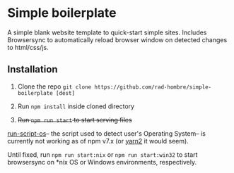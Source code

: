 # Simple boilerplate 

A simple blank website template to quick-start simple sites. 
Includes Browsersync to automatically reload browser window
on detected changes to html/css/js. 

## Installation 

1. Clone the repo `git clone https://github.com/rad-hombre/simple-boilerplate [dest]`

2. Run `npm install` inside cloned directory 

3. <del>Run `npm run start` to start serving files</del>

[run-script-os](https://www.npmjs.com/package/run-script-os)– the script used to detect user's Operating System– is currently not working as of npm v7.x (or [yarn2](https://github.com/charlesguse/run-script-os/issues/36) it would seem). 

Until fixed, run `npm run start:nix` or `npm run start:win32` to start
browsersync on \*nix OS or Windows environments, respectively.  
